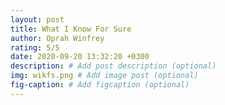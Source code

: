 ```yaml
---
layout: post
title: What I Know For Sure
author: Oprah Winfrey
rating: 5/5
date: 2020-09-20 13:32:20 +0300
description: # Add post description (optional)
img: wikfs.png # Add image post (optional)
fig-caption: # Add figcaption (optional)
---
```

